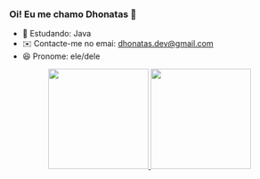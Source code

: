 ### Oi! Eu me chamo Dhonatas 👋


- 🌱 Estudando: Java
- ✉️ Contacte-me no emai: dhonatas.dev@gmail.com
- 😆 Pronome: ele/dele


<div align="center">
  <a href="https://github.com/dhonatasdev">
  <img height="180em" src="https://github-readme-stats.vercel.app/api?username=rafaballerini&show_icons=true&theme=dracula&include_all_commits=true&count_private=true"/>
  <img height="180em" src="https://github-readme-stats.vercel.app/api/top-langs/?username=rafaballerini&layout=compact&langs_count=7&theme=dracula"/>
</div>
